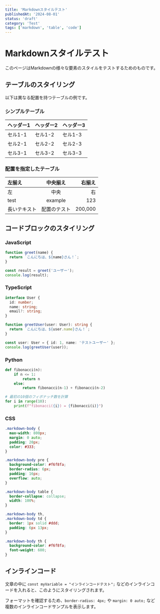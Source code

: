 ```yaml
---
title: 'Markdownスタイルテスト'
publishedAt: '2024-08-01'
status: 'draft'
category: 'Test'
tags: ['markdown', 'table', 'code']
---
```


# Markdownスタイルテスト

このページはMarkdownの様々な要素のスタイルをテストするためのものです。

## テーブルのスタイリング

以下は異なる配置を持つテーブルの例です。

### シンプルテーブル

| ヘッダー1 | ヘッダー2 | ヘッダー3 |
| -------- | -------- | -------- |
| セル1-1  | セル1-2  | セル1-3  |
| セル2-1  | セル2-2  | セル2-3  |
| セル3-1  | セル3-2  | セル3-3  |

### 配置を指定したテーブル

| 左揃え | 中央揃え | 右揃え |
| :------ | :------: | ------: |
| 左     | 中央    | 右     |
| test   | example | 123    |
| 長いテキスト | 配置のテスト | 200,000 |

## コードブロックのスタイリング

### JavaScript

```javascript
function greet(name) {
  return `こんにちは、${name}さん！`;
}

const result = greet('ユーザー');
console.log(result);
```

### TypeScript

```typescript
interface User {
  id: number;
  name: string;
  email?: string;
}

function greetUser(user: User): string {
  return `こんにちは、${user.name}さん！`;
}

const user: User = { id: 1, name: 'テストユーザー' };
console.log(greetUser(user));
```

### Python

```python
def fibonacci(n):
    if n <= 1:
        return n
    else:
        return fibonacci(n-1) + fibonacci(n-2)

# 最初の10個のフィボナッチ数を計算
for i in range(10):
    print(f"fibonacci({i}) = {fibonacci(i)}")
```

### CSS

```css
.markdown-body {
  max-width: 800px;
  margin: 0 auto;
  padding: 20px;
  color: #333;
}

.markdown-body pre {
  background-color: #f6f8fa;
  border-radius: 6px;
  padding: 16px;
  overflow: auto;
}

.markdown-body table {
  border-collapse: collapse;
  width: 100%;
}

.markdown-body th,
.markdown-body td {
  border: 1px solid #ddd;
  padding: 6px 13px;
}

.markdown-body th {
  background-color: #f6f8fa;
  font-weight: 600;
}
```

## インラインコード

文章の中に `const myVariable = "インラインコードテスト";` などのインラインコードを入れると、このようにスタイリングされます。

フォーマットを確認するため、`border-radius: 4px;` や `margin: 0 auto;` など複数のインラインコードサンプルを表示します。 